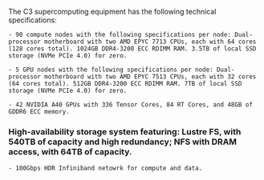 The C3 supercomputing equipment has the following technical specifications:

    - 90 compute nodes with the following specifications per node: Dual-processor motherboard with two AMD EPYC 7713 CPUs, each with 64 cores (128 cores total). 1024GB DDR4-3200 ECC RDIMM RAM. 3.5TB of local SSD storage (NVMe PCIe 4.0) for zero. 

    - 5 GPU nodes with the following specifications per node: Dual-processor motherboard with two AMD EPYC 7513 CPUs, each with 32 cores (64 cores total). 512GB DDR4-3200 ECC RDIMM RAM. 7TB of local SSD storage (NVMe PCIe 4.0) for zero. 

    - 42 NVIDIA A40 GPUs with 336 Tensor Cores, 84 RT Cores, and 48GB of GDDR6 ECC memory. 

### High-availability storage system featuring: Lustre FS, with 540TB of capacity and high redundancy; NFS with DRAM access, with 64TB of capacity.

    - 100Gbps HDR Infiniband netowrk for compute and data.